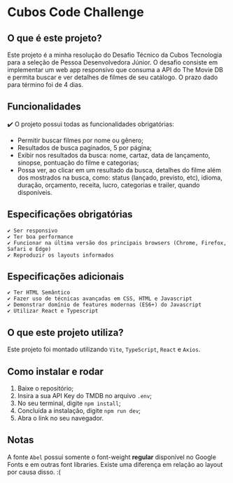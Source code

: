 # Cubos Code Challenge

## O que é este projeto?
Este projeto é a minha resolução do Desafio Técnico da Cubos Tecnologia para a seleção de Pessoa Desenvolvedora Júnior. O desafio consiste em implementar um web app responsivo que consuma a API do The Movie DB e permita buscar e ver detalhes de filmes de seu catálogo. O prazo dado para término foi de 4 dias.

## Funcionalidades
✔️ O projeto possui todas as funcionalidades obrigatórias:
- Permitir buscar filmes por nome ou gênero;
- Resultados de busca paginados, 5 por página;
- Exibir nos resultados da busca: nome, cartaz, data de lançamento, sinopse, pontuação do filme e categorias;
- Possa ver, ao clicar em um resultado da busca, detalhes do filme além dos mostrados na busca, como: status (lançado, previsto, etc), idioma, duração, orçamento, receita, lucro, categorias e trailer, quando disponíveis.

## Especificações obrigatórias 
 	✔️ Ser responsivo
    ✔️ Ter boa performance
    ✔️ Funcionar na última versão dos principais browsers (Chrome, Firefox, Safari e Edge)
    ✔️ Reproduzir os layouts informados

## Especificações adicionais
    ✔️ Ter HTML Semântico
    ✔️ Fazer uso de técnicas avançadas em CSS, HTML e Javascript
    ✔️ Demonstrar domínio de features modernas (ES6+) do Javascript
    ✔️ Utilizar React e Typescript

## O que este projeto utiliza?
Este projeto foi montado utilizando `Vite`, `TypeScript`, `React` e `Axios`.

## Como instalar e rodar

1. Baixe o repositório;
2. Insira a sua API Key do TMDB no arquivo `.env`;
3. No seu terminal, digite `npm install`;
4. Concluída a instalação, digite `npm run dev`;
5. Abra o link no seu navegador. 

## Notas

A fonte `Abel` possui somente o font-weight **regular** disponível no Google Fonts e em outras font libraries. Existe uma diferença em relação ao layout por causa disso. :(